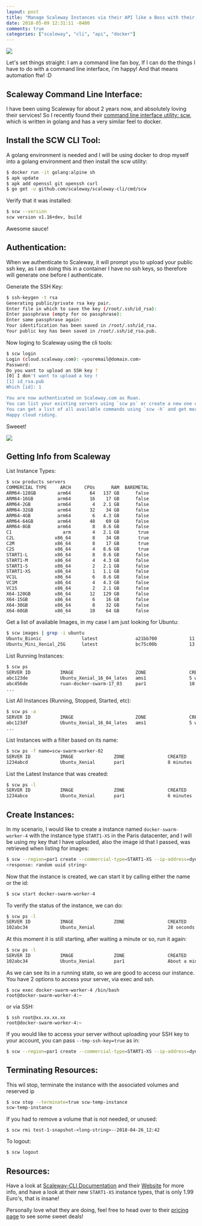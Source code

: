 ```yaml
---
layout: post
title: "Manage Scaleway Instances via their API like a Boss with their Command Line Tool scw"
date: 2018-05-09 12:31:11 -0400
comments: true
categories: ["scaleway", "cli", "api", "docker"]
---
```


![](https://preview.ibb.co/bBRhn7/scw.png)

Let's set things straight: I am a command line fan boy, If I can do the things I have to do with a command line interface, i'm happy! And that means automation ftw! :D

## Scaleway Command Line Interface:

I have been using Scaleway for about 2 years now, and absolutely loving their services! So I recently found their [command line interface utility: scw](https://github.com/scaleway/scaleway-cli), which is written in golang and has a very similar feel to docker.

## Install the SCW CLI Tool:

A golang environment is needed and I will be using docker to drop myself into a golang environment and then install the scw utility:

```bash
$ docker run -it golang:alpine sh
$ apk update
$ apk add openssl git openssh curl
$ go get -u github.com/scaleway/scaleway-cli/cmd/scw
``` 

Verify that it was installed:

```bash
$ scw --version
scw version v1.16+dev, build
```

Awesome sauce!

## Authentication:

When we authenticate to Scaleway, it will prompt you to upload your public ssh key, as I am doing this in a container I have no ssh keys, so therefore will generate one before I authenticate.

Generate the SSH Key:

```bash
$ ssh-keygen -t rsa
Generating public/private rsa key pair.
Enter file in which to save the key (/root/.ssh/id_rsa):
Enter passphrase (empty for no passphrase):
Enter same passphrase again:
Your identification has been saved in /root/.ssh/id_rsa.
Your public key has been saved in /root/.ssh/id_rsa.pub.
```

Now loging to Scaleway using the cli tools:

```bash
$ scw login
Login (cloud.scaleway.com): <youremail@domain.com>
Password:
Do you want to upload an SSH key ?
[0] I don't want to upload a key !
[1] id_rsa.pub
Which [id]: 1

You are now authenticated on Scaleway.com as Ruan.
You can list your existing servers using `scw ps` or create a new one using `scw run ubuntu-xenial`.
You can get a list of all available commands using `scw -h` and get more usage examples on github.com/scaleway/scaleway-cli.
Happy cloud riding.
```

Sweeet! 

![](https://pics.me.me/hacker-voice-im-in-24303160.png)

## Getting Info from Scaleway

List Instance Types:

```bash
$ scw products servers
COMMERCIAL TYPE     ARCH     CPUs      RAM  BAREMETAL
ARM64-128GB        arm64       64   137 GB      false
ARM64-16GB         arm64       16    17 GB      false
ARM64-2GB          arm64        4   2.1 GB      false
ARM64-32GB         arm64       32    34 GB      false
ARM64-4GB          arm64        6   4.3 GB      false
ARM64-64GB         arm64       48    69 GB      false
ARM64-8GB          arm64        8   8.6 GB      false
C1                   arm        4   2.1 GB       true
C2L               x86_64        8    34 GB       true
C2M               x86_64        8    17 GB       true
C2S               x86_64        4   8.6 GB       true
START1-L          x86_64        8   8.6 GB      false
START1-M          x86_64        4   4.3 GB      false
START1-S          x86_64        2   2.1 GB      false
START1-XS         x86_64        1   1.1 GB      false
VC1L              x86_64        6   8.6 GB      false
VC1M              x86_64        4   4.3 GB      false
VC1S              x86_64        2   2.1 GB      false
X64-120GB         x86_64       12   129 GB      false
X64-15GB          x86_64        6    16 GB      false
X64-30GB          x86_64        8    32 GB      false
X64-60GB          x86_64       10    64 GB      false
```

Get a list of available Images, in my case I am just looking for Ubuntu:

```bash
$ scw images | grep -i ubuntu
Ubuntu_Bionic               latest              a21bb700            11 days             [ams1 par1]         [x86_64]
Ubuntu_Mini_Xenial_25G      latest              bc75c00b            13 days             [ams1 par1]         [x86_64]
```

List Running Instances:

```bash
$ scw ps
SERVER ID           IMAGE                       ZONE                CREATED             STATUS              PORTS               NAME                  COMMERCIAL TYPE
abc123de            Ubuntu_Xenial_16_04_lates   ams1                5 weeks             running             xx.xx.xx.xx         scw-elasticsearch-01  ARM64-4GB
abc456de            ruan-docker-swarm-17_03     par1                10 months           running             xx.xx.xxx.xxx       scw-swarm-manager-01  VC1M
...
```

List All Instances (Running, Stopped, Started, etc):

```bash
$ scw ps -a
SERVER ID           IMAGE                       ZONE                CREATED             STATUS              PORTS               NAME                  COMMERCIAL TYPE
abc123df            Ubuntu_Xenial_16_04_lates   ams1                5 weeks             stopped             xx.xx.xx.xx         scw-elasticsearch-02  ARM64-4GB
...
```

List Instances with a filter based on its name:

```bash
$ scw ps -f name=scw-swarm-worker-02
SERVER ID           IMAGE               ZONE                CREATED             STATUS              PORTS               NAME                COMMERCIAL TYPE
1234abcd            Ubuntu_Xenial       par1                8 minutes           running             xx.xx.xxx.xxx       scw-swarm-worker-2  START1-XS
```

List the Latest Instance that was created:

```bash
$ scw ps -l
SERVER ID           IMAGE               ZONE                CREATED             STATUS              PORTS               NAME                COMMERCIAL TYPE
1234abce            Ubuntu_Xenial       par1                6 minutes           running             xx.xx.xxx.xxx       scw-swarm-worker-3  START1-XS
``` 

## Create Instances:

In my scenario, I would like to create a instance named `docker-swarm-worker-4` with the instance type `START1-XS` in the Paris datacenter, and I will be using my key that I have uploaded, also the image id that I passed, was retrieved when listing for images:

```bash
$ scw --region=par1 create --commercial-type=START1-XS --ip-address=dynamic --ipv6=false --name="docker-swarm-worker-4" --tmp-ssh-key=false  bc75c00b
<response: random uuid string>
```

Now that the instance is created, we can start it by calling either the name or the id:

```bash
$ scw start docker-swarm-worker-4
```

To verify the status of the instance, we can do:

```bash
$ scw ps -l
SERVER ID           IMAGE               ZONE                CREATED             STATUS              PORTS               NAME                   COMMERCIAL TYPE
102abc34            Ubuntu_Xenial                           28 seconds          starting                                docker-swarm-worker-4  START1-XS
```

At this moment it is still starting, after waiting a minute or so, run it again:

```bash
$ scw ps -l
SERVER ID           IMAGE               ZONE                CREATED             STATUS              PORTS               NAME                   COMMERCIAL TYPE
102abc34            Ubuntu_Xenial       par1                About a minute      running             xx.xx.xx.xx         docker-swarm-worker-4  START1-XS
```

As we can see its in a running state, so we are good to access our instance. You have 2 options to access your server, via exec and ssh.

```
$ scw exec docker-swarm-worker-4 /bin/bash
root@docker-swarm-worker-4:~
```

or via SSH:

```
$ ssh root@xx.xx.xx.xx
root@docker-swarm-worker-4:~
```

If you would like to access your server without uploading your SSH key to your account, you can pass `--tmp-ssh-key=true` as in:

```bash
$ scw --region=par1 create --commercial-type=START1-XS --ip-address=dynamic --ipv6=false --name="scw-temp-instance" --tmp-ssh-key=true  bc75c00b
```

## Terminating Resources:

This wil stop, terminate the instance with the associated volumes and reserved ip

```bash
$ scw stop --terminate=true scw-temp-instance 
scw-temp-instance
```

If you had to remove a volume that is not needed, or unused:

```
$ scw rmi test-1-snapshot-<long-string>--2018-04-26_12:42
```

To logout:

```bash
$ scw logout
```

## Resources:

Have a look at [Scaleway-CLI Documentation](https://github.com/scaleway/scaleway-cli) and their [Website](https://www.scaleway.com/) for more info, and have a look at their new `START1-XS` instance types, that is only 1.99 Euro's, that is insane!

Personally love what they are doing, feel free to head over to their [pricing page](https://www.scaleway.com/pricing/) to see some sweet deals!
